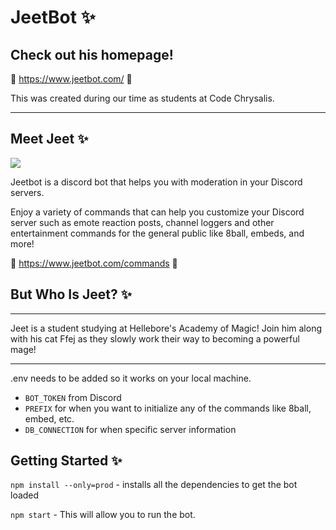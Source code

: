 # JeetBot ✨

## Check out his homepage!
💠 https://www.jeetbot.com/ 💠

This was created during our time as students at Code Chrysalis.

---
## Meet Jeet ✨
![](https://www.jeetbot.com/static/jeet-79249d3d8e1d01706ac4b031646e12df.png)

Jeetbot is a discord bot that helps you with moderation in your Discord servers.

Enjoy a variety of commands that can help you customize your Discord server such as emote reaction posts, channel loggers and other entertainment commands for the general public like 8ball, embeds, and more!

💠 https://www.jeetbot.com/commands 💠

## But Who Is Jeet? ✨
---
Jeet is a student studying at Hellebore's Academy of Magic! Join him along with his cat Ffej as they slowly work their way to becoming a powerful mage!

---
.env needs to be added so it works on your local machine.

* `BOT_TOKEN` from Discord
* `PREFIX` for when you want to initialize any of the commands like 8ball, embed, etc.
* `DB_CONNECTION` for when specific server information

## Getting Started ✨
`npm install --only=prod` - installs all the dependencies to get the bot loaded

`npm start` - This will allow you to run the bot.
